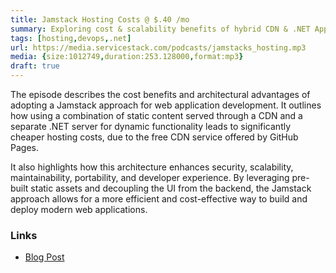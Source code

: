 ```yaml
---
title: Jamstack Hosting Costs @ $.40 /mo
summary: Exploring cost & scalability benefits of hybrid CDN & .NET Apps
tags: [hosting,devops,.net]
url: https://media.servicestack.com/podcasts/jamstacks_hosting.mp3
media: {size:1012749,duration:253.128000,format:mp3}
draft: true
---
```


The episode describes the cost benefits and architectural advantages of adopting a Jamstack 
approach for web application development. It outlines how using a combination of static content 
served through a CDN and a separate .NET server for dynamic functionality leads to significantly 
cheaper hosting costs, due to the free CDN service offered by GitHub Pages. 

It also highlights how this architecture enhances security, scalability, maintainability, 
portability, and developer experience. By leveraging pre-built static assets and decoupling the UI 
from the backend, the Jamstack approach allows for a more efficient and cost-effective way to build 
and deploy modern web applications.

### Links

- [Blog Post](/posts/jamstacks_hosting)
